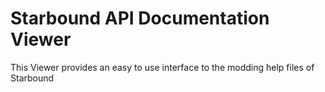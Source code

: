 # Starbound API Documentation Viewer

This Viewer provides an easy to use interface to the modding help files of Starbound


